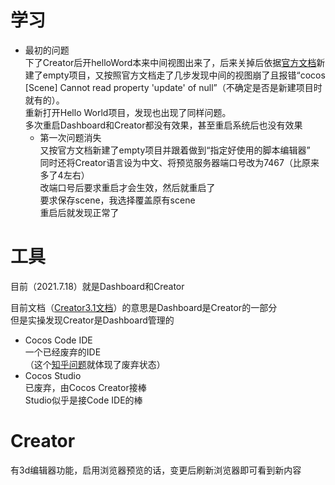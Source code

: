 # 学习

- 最初的问题  
  下了Creator后开helloWord本来中间视图出来了，后来关掉后依据[官方文档](https://docs.cocos.com/creator/3.1/manual/zh/getting-started/helloworld/)新建了empty项目，又按照官方文档走了几步发现中间的视图崩了且报错“cocos [Scene] Cannot read property 'update' of null”（不确定是否是新建项目时就有的）。  
  重新打开Hello World项目，发现也出现了同样问题。  
  多次重启Dashboard和Creator都没有效果，甚至重启系统后也没有效果
  - 第一次问题消失  
    又按官方文档新建了empty项目并跟着做到“指定好使用的脚本编辑器”  
    同时还将Creator语言设为中文、将预览服务器端口号改为7467（比原来多了4左右）  
    改端口号后要求重启才会生效，然后就重启了  
    要求保存scene，我选择覆盖原有scene  
    重启后就发现正常了



# 工具

目前（2021.7.18）就是Dashboard和Creator

目前文档（[Creator3.1文档](https://docs.cocos.com/creator/3.1/manual/zh/getting-started/dashboard/)）的意思是Dashboard是Creator的一部分  
但是实操发现Creator是Dashboard管理的

- Cocos Code IDE  
  一个已经废弃的IDE  
  （这个[知乎问题](https://www.zhihu.com/question/35899526)就体现了废弃状态）
- Cocos Studio  
  已废弃，由Cocos Creator接棒  
  Studio似乎是接Code IDE的棒



# Creator

有3d编辑器功能，启用浏览器预览的话，变更后刷新浏览器即可看到新内容

